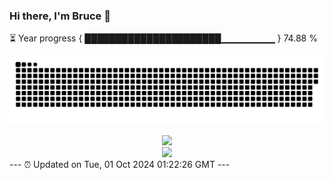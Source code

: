 ### Hi there, I'm Bruce 👋
⏳ Year progress { ██████████████████████▁▁▁▁▁▁▁▁ } 74.88 %

![](https://raw.githubusercontent.com/Swiftie13st/Swiftie13st/main/assets/github-contribution-grid-snake-dark.svg)


<div align="center"> <img src="https://metrics.lecoq.io/Swiftie13st?template=classic&config.timezone=Asia%2FShanghai"> </div>

<div align="center"> <img src="https://github-readme-streak-stats.herokuapp.com/?user=Swiftie13st" /> </div>
---
⏰ Updated on Tue, 01 Oct 2024 01:22:26 GMT
---

